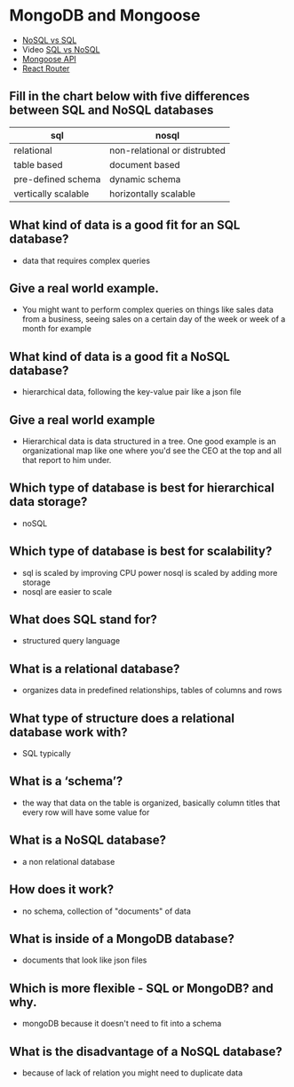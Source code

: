 # MongoDB and Mongoose
- [NoSQL vs SQL](https://www.thegeekstuff.com/2014/01/sql-vs-nosql-db/?utm_source=tuicool)
- Video [SQL vs NoSQL](https://www.youtube.com/watch?v=ZS_kXvOeQ5Y)
- [Mongoose API](https://mongoosejs.com/docs/api.html#Model)
- [React Router](https://reactrouter.com/web/api/BrowserRouter)
## Fill in the chart below with five differences between SQL and NoSQL databases
| sql | nosql |
| --- | --- |
| relational | non-relational or distrubted |
| table based | document based |
| pre-defined schema | dynamic schema |
| vertically scalable | horizontally scalable |

## What kind of data is a good fit for an SQL database? 
- data that requires complex queries 
## Give a real world example.
- You might want to perform complex queries on things like sales data from a business, seeing sales on a certain day of the week or week of a month for example 
## What kind of data is a good fit a NoSQL database?
- hierarchical data, following the key-value pair like a json file
## Give a real world example
- Hierarchical data is data structured in a tree. One good example is an organizational map like one where you'd see the CEO at the top and all that report to him under.
## Which type of database is best for hierarchical data storage?
- noSQL
## Which type of database is best for scalability?
- sql is scaled by improving CPU power nosql is scaled by adding more storage 
- nosql are easier to scale 
## What does SQL stand for?
- structured query language 
## What is a relational database?
- organizes data in predefined relationships, tables of columns and rows 
## What type of structure does a relational database work with?
- SQL typically 
## What is a ‘schema’?
- the way that data on the table is organized, basically column titles that every row will have some value for 
## What is a NoSQL database?
- a non relational database 
## How does it work?
- no schema, collection of "documents" of data 
## What is inside of a MongoDB database?
- documents that look like json files 
## Which is more flexible - SQL or MongoDB? and why.
- mongoDB because it doesn't need to fit into a schema 
## What is the disadvantage of a NoSQL database?
- because of lack of relation you might need to duplicate data 
